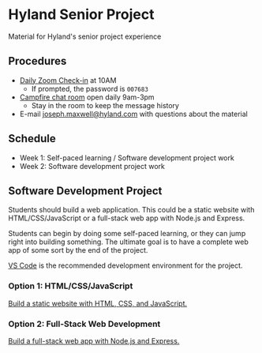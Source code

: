 # Hyland Senior Project
Material for Hyland's senior project experience

## Procedures
- [Daily Zoom Check-in](https://hyland.zoom.us/j/94268146031?pwd=b0F1emJRY2VER3dUTURNcHdaZERsdz09) at 10AM
    - If prompted, the password is `007683`
- [Campfire chat room](https://hylandsoftware.campfirenow.com/2b806) open daily 9am-3pm
    - Stay in the room to keep the message history
- E-mail [joseph.maxwell@hyland.com](mailto:joseph.maxwell@hyland.com) with questions about the material

## Schedule
- Week 1: Self-paced learning / Software development project work
- Week 2: Software development project work

## Software Development Project
Students should build a web application. This could be a static website with HTML/CSS/JavaScript or a full-stack web app with Node.js and Express.

Students can begin by doing some self-paced learning, or they can jump right into building something. The ultimate goal is to have a complete web app of some sort by the end of the project.

[VS Code](https://code.visualstudio.com/download) is the recommended development environment for the project.

### Option 1: HTML/CSS/JavaScript
[Build a static website with HTML, CSS, and JavaScript.](HtmlCssJsProject.md)

### Option 2: Full-Stack Web Development
[Build a full-stack web app with Node.js and Express.](FullStackProject.md)